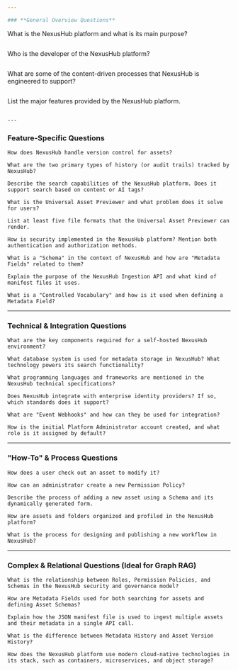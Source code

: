 ```yaml
---

### **General Overview Questions**

```
What is the NexusHub platform and what is its main purpose?
```

```
Who is the developer of the NexusHub platform?
```

```
What are some of the content-driven processes that NexusHub is engineered to support?
```

```
List the major features provided by the NexusHub platform.
```

---
```

### **Feature-Specific Questions**

```
How does NexusHub handle version control for assets?
```

```
What are the two primary types of history (or audit trails) tracked by NexusHub?
```

```
Describe the search capabilities of the NexusHub platform. Does it support search based on content or AI tags?
```

```
What is the Universal Asset Previewer and what problem does it solve for users?
```

```
List at least five file formats that the Universal Asset Previewer can render.
```

```
How is security implemented in the NexusHub platform? Mention both authentication and authorization methods.
```

```
What is a "Schema" in the context of NexusHub and how are "Metadata Fields" related to them?
```

```
Explain the purpose of the NexusHub Ingestion API and what kind of manifest files it uses.
```

```
What is a "Controlled Vocabulary" and how is it used when defining a Metadata Field?
```

---
### **Technical & Integration Questions**

```
What are the key components required for a self-hosted NexusHub environment?
```

```
What database system is used for metadata storage in NexusHub? What technology powers its search functionality?
```

```
What programming languages and frameworks are mentioned in the NexusHub technical specifications?
```

```
Does NexusHub integrate with enterprise identity providers? If so, which standards does it support?
```

```
What are "Event Webhooks" and how can they be used for integration?
```

```
How is the initial Platform Administrator account created, and what role is it assigned by default?
```

---
### **"How-To" & Process Questions**

```
How does a user check out an asset to modify it?
```

```
How can an administrator create a new Permission Policy?
```

```
Describe the process of adding a new asset using a Schema and its dynamically generated form.
```

```
How are assets and folders organized and profiled in the NexusHub platform?
```

```
What is the process for designing and publishing a new workflow in NexusHub?
```

---
### **Complex & Relational Questions (Ideal for Graph RAG)**

```
What is the relationship between Roles, Permission Policies, and Schemas in the NexusHub security and governance model?
```

```
How are Metadata Fields used for both searching for assets and defining Asset Schemas?
```

```
Explain how the JSON manifest file is used to ingest multiple assets and their metadata in a single API call.
```

```
What is the difference between Metadata History and Asset Version History?
```

```
How does the NexusHub platform use modern cloud-native technologies in its stack, such as containers, microservices, and object storage?
```